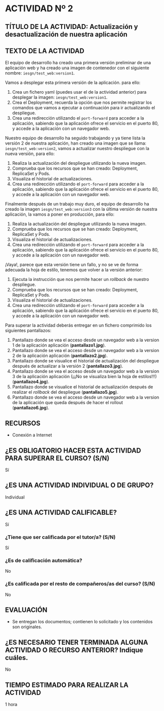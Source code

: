 # ACTIVIDAD Nº 2

## TÍTULO DE LA ACTIVIDAD: Actualización y desactualización de nuestra aplicación

## TEXTO DE LA ACTIVIDAD

El equipo de desarrollo ha creado una primera versión preliminar de una aplicación web y ha creado una imagen de contenedor con el siguiente nombre: `iesgn/test_web:version1`.

Vamos a desplegar esta primera versión de la aplicación. para ello:

1. Crea un fichero yaml (puedes usar el de la actividad anterior) para desplegar la imagen: `iesgn/test_web:version1`.
2. Crea el Deployment, recuerda la opción que nos permite registrar los comandos que vamos a ejecutar a continuación para ir actualizando el despliegue.
3. Crea una redirección utilizando el `port-forward` para acceder a la aplicación, sabiendo que la aplicación ofrece el servicio en el puerto 80, y accede a la aplicación con un navegador web.

Nuestro equipo de desarrollo ha seguido trabajando y ya tiene lista la versión 2 de nuestra aplicación, han creado una imagen que se llama: `iesgn/test_web:version2`, vamos a actualizar nuestro despliegue con la nueva versión, para ello:

1. Realiza la actualización del despliegue utilizando la nueva imagen.
2. Comprueba que los recursos que se han creado: Deployment, ReplicaSet y Pods.
3. Visualiza el historial de actualizaciones.
4. Crea una redirección utilizando el `port-forward` para acceder a la aplicación, sabiendo que la aplicación ofrece el servicio en el puerto 80, y accede a la aplicación con un navegador web.

Finalmente después de un trabajo muy duro, el equipo de desarrollo ha creado la imagen `iesgn/test_web:version3` con la última versión de nuestra aplicación, la vamos a poner en producción, para ello:

1. Realiza la actualización del despliegue utilizando la nueva imagen.
2. Comprueba que los recursos que se han creado: Deployment, ReplicaSet y Pods.
3. Visualiza el historial de actualizaciones.
4. Crea una redirección utilizando el `port-forward` para acceder a la aplicación, sabiendo que la aplicación ofrece el servicio en el puerto 80, y accede a la aplicación con un navegador web.

¡Vaya!, parece que esta versión tiene un fallo, y no se ve de forma adecuada la hoja de estilo, tenemos que volver a la versión anterior:

1. Ejecuta la instrucción que nos permite hacer un *rollback* de nuestro despliegue.
2. Comprueba que los recursos que se han creado: Deployment, ReplicaSet y Pods.
3. Visualiza el historial de actualizaciones.
4. Crea una redirección utilizando el `port-forward` para acceder a la aplicación, sabiendo que la aplicación ofrece el servicio en el puerto 80, y accede a la aplicación con un navegador web.

Para superar la actividad deberás entregar en un fichero comprimido los siguientes pantallazos:

1. Pantallazo donde se vea el acceso desde un navegador web a la version 1 de la aplicación aplicación (**pantallazo1.jpg**).
2. Pantallazo donde se vea el acceso desde un navegador web a la version 2 de la aplicación aplicación (**pantallazo2.jpg**).
3. Pantallazo donde se visualice el historial de actualización del despliegue después de actualizar a la versión 2 (**pantallazo3.jpg**).
4. Pantallazo donde se vea el acceso desde un navegador web a la version 3 de la aplicación aplicación (¡¡¡No se visualiza bien la hoja de estilos!!!) (**pantallazo4.jpg**).
5. Pantallazo donde se visualice el historial de actualización después de realizar el *rollback* del despliegue (**pantallazo5.jpg**).
6. Pantallazo donde se vea el acceso desde un navegador web a la version de la aplicación que queda después de hacer el rollout (**pantallazo6.jpg**).

## RECURSOS

* Conexión a Internet

## ¿ES OBLIGATORIO HACER ESTA ACTIVIDAD PARA SUPERAR EL CURSO? (S/N)

Sí

## ¿ES UNA ACTIVIDAD INDIVIDUAL O DE GRUPO?

Individual

## ¿ES UNA ACTIVIDAD CALIFICABLE?

Sí

### ¿Tiene que ser calificada por el tutor/a? (S/N)

Sí

### ¿Es de calificación automática?

No

### ¿Es calificada por el resto de compañeros/as del curso? (S/N)

No

## EVALUACIÓN

* Se entregan los documentos; contienen lo solicitado y los contenidos son originales.

## ¿ES NECESARIO TENER TERMINADA ALGUNA ACTIVIDAD O RECURSO ANTERIOR? Indique cuáles.

No

## TIEMPO ESTIMADO PARA REALIZAR LA ACTIVIDAD

1 hora
